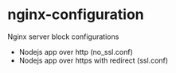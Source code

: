 # nginx-configuration
Nginx server block configurations

- Nodejs app over http (no_ssl.conf)
- Nodejs app over https with redirect (ssl.conf)
